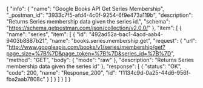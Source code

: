 {
  "info": {
    "name": "Google Books API Get Series Membership",
    "_postman_id": "3933c7f5-afd4-4c0f-9254-6f9e473a119b",
    "description": "Returns Series membership data given the series id.",
    "schema": "https://schema.getpostman.com/json/collection/v2.0.0/"
  },
  "item": [
    {
      "name": "series",
      "item": [
        {
          "id": "492ad52a-bac1-4acd-aab4-9403b8887b21",
          "name": "books.series.membership.get",
          "request": {
            "url": "http://www.googleapis.com/books/v1/series/membership/get?page_size=%7B%7D&page_token=%7B%7D&series_id=%7B%7D",
            "method": "GET",
            "body": {
              "mode": "raw"
            },
            "description": "Returns Series membership data given the series id"
          },
          "response": [
            {
              "status": "OK",
              "code": 200,
              "name": "Response_200",
              "id": "f1134c9d-0a25-44d6-956f-fba2aab7808c"
            }
          ]
        }
      ]
    }
  ]
}